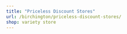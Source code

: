 ```yaml
---
title: "Priceless Discount Stores"
url: /birchington/priceless-discount-stores/
shop: variety store
---
```

